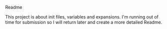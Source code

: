 Readme

This project is about init files, variables and expansions. I'm running out of time for submission so I will return later and create a more detailed Readme.
